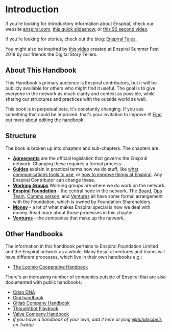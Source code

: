 # Introduction

If you're looking for introductory information about Enspiral, check our website [enspiral.com](http://enspiral.com/), [this quick slideshow](http://whatis.enspiral.com), or [this 90 second video](https://vimeo.com/125088390).

If you're looking for stories, check out the blog: [Enspiral Tales](https://medium.com/enspiral-tales).

You might also be inspired by [this video](https://www.youtube.com/watch?v=lScGElP49Jc) created at Enspiral Summer Fest 2018 by our friends the Digital Story Tellers.

## About This Handbook

This Handbook's primary audience is Enspiral contributors, but it will be publicly available for others who might find it useful. The goal is to give everyone in the network as much clarity and context as possible, while sharing our structures and practices with the outside world as well.

This book is in perpetual beta, it's constantly changing. If you see something that could be improved: that's your invitation to improve it! [Find out more about editing the handbook](guides/contributing.md).

## Structure

The book is broken up into chapters and sub-chapters. The chapters are:

* [**Agreements**](agreements/) are the official legislation that governs the Enspiral network. Changing these requires a formal process.
* [**Guides**](guides/) explain in practical terms how we do stuff, like [what communications tools to use](guides/comms_guidelines.md), or [how to improve things at Enspiral](guides/improvements.md). Any Enspiral Contributor can change these.
* [**Working Groups**](working-groups/) Working groups are where we do work on the network.
* [**Enspiral Foundation**](foundation/) - the central node in the network. The [Board](foundation/board.md), [Ops Team](foundation/ops-scope.md), [Comms person](foundation/comms-role.md), and [Ventures](ventures/) all have some formal arrangement with the Foundation, which is owned by Foundation Shareholders.
* [**Money**](money/) - a lot of what makes Enspiral special is how we deal with money. Read more about those processes in this chapter.
* [**Ventures**](ventures/) - the companies that make up the network.

## Other Handbooks

The information in this handbook pertains to Enspiral Foundation Limited and the Enspiral network as a whole. Many Enspiral ventures and teams will have different processes, which live in their own handbooks e.g.:

* [The Loomio Cooperative Handbook](http://loomio.coop)

There's an increasing number of companies outside of Enspiral that are also documented with public handbooks:

* [Crisp DNA](http://dna.crisp.se/docs/index.html)
* [Gini handbook](https://drive.google.com/file/d/0B44XthBdMmN6bGlfdk8zejdSZUU/view)
* [Gitlab Company Handbook](https://about.gitlab.com/handbook/)
* [Thoughtbot Playbook](https://thoughtbot.com/playbook)
* [Valve Company Handbook](http://www.valvesoftware.com/company/Valve_Handbook_LowRes.pdf)
* _if you have a handbook of your own, add it here or ping_ [_@richdecibels_](http://twitter.com/richdecibels) _on Twitter_

